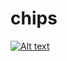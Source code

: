 # chips
[![Alt text](https://i.vimeocdn.com/video/639889012.webp?mw=1700&mh=957)](https://www.youtube.com/watch?v=VID)
